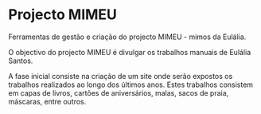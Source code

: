 # Projecto MIMEU

Ferramentas de gestão e criação do projecto MIMEU - mimos da Eulália.

O objectivo do projecto MIMEU é divulgar os trabalhos manuais de Eulália Santos.

A fase inicial consiste na criação de um site onde serão expostos os trabalhos realizados ao longo dos últimos anos.
Estes trabalhos consistem em capas de livros, cartões de aniversários, malas, sacos de praia, máscaras, entre outros.

